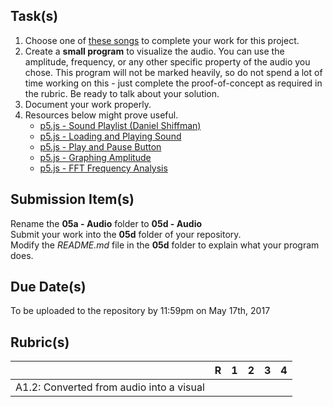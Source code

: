 Task(s)
-------
1. Choose one of [these songs](http://freemusicarchive.org/music/Antique_Phonograph_Music_Program_Various_Artists/Antique_Phonograph_Music_Program_03312015) to complete your work for this project.
2. Create a **small program** to visualize the audio.  You can use the amplitude, frequency, or any other specific property of the audio you chose.  This program will not be marked heavily, so do not spend a lot of time working on this - just complete the proof-of-concept as required in the rubric. Be ready to talk about your solution. 
3. Document your work properly.
4. Resources below might prove useful.
   * [p5.js - Sound Playlist (Daniel Shiffman)](https://www.youtube.com/watch?v=Pn1g1wjxl_0&list=PLRqwX-V7Uu6aFcVjlDAkkGIixw70s7jpW)
   * [p5.js - Loading and Playing Sound](https://www.youtube.com/watch?v=Pn1g1wjxl_0)
   * [p5.js - Play and Pause Button](https://www.youtube.com/watch?v=YcezEwOXun4)
   * [p5.js - Graphing Amplitude](https://www.youtube.com/watch?v=jEwAMgcCgOA)
   * [p5.js - FFT Frequency Analysis](https://www.youtube.com/watch?v=2O3nm0Nvbi4)

Submission Item(s)
------------------
Rename the **05a - Audio** folder to **05d - Audio**  
Submit your work into the **05d** folder of your repository.  
Modify the _README.md_ file in the **05d** folder to explain what your program does.

Due Date(s)
-------------
To be uploaded to the repository by 11:59pm on May 17th, 2017

Rubric(s)
---------
|                                          | R    | 1    | 2    | 3    | 4    |
| ---------------------------------------- | ---- | ---- | ---- | ---- | ---- |
| A1.2: Converted from audio into a visual |      |      |      |      |      |
